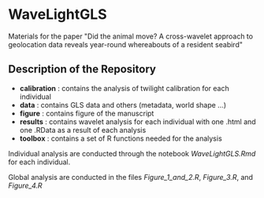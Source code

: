# WaveLightGLS

Materials for the paper "Did the animal move? A cross-wavelet approach to geolocation data reveals year-round whereabouts of a resident seabird"

## Description of the Repository

- **calibration** : contains the analysis of twilight calibration for each individual
- **data** : contains GLS data and others (metadata, world shape ...)
- **figure** : contains figure of the manuscript
- **results** : contains wavelet analysis for each individual with one .html and one .RData as a result of each analysis
- **toolbox** : contains a set of R functions needed for the analysis

Individual analysis are conducted through the notebook *WaveLightGLS.Rmd* for each individual.

Global analysis are conducted in the files *Figure_1_and_2.R*, *Figure_3.R*, and *Figure_4.R*
